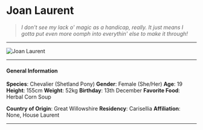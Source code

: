 # Joan Laurent

>*I don't see my lack o' magic as a handicap, really. It just means I gotta put even more oomph into everythin' else to make it through!*

___
![](https://i.imgur.com/yLNlqPe.png "Joan Laurent")
___

#### General Information

**Species**: Chevalier (Shetland Pony)
**Gender**: Female (She/Her)
**Age**: 19
**Height**: 155cm
**Weight**: 52kg
**Birthday**: 13th December
**Favorite Food**: Herbal Corn Soup

**Country of Origin**: Great Willowshire
**Residency**: Carisellia
**Affiliation**: None, House Laurent

___
